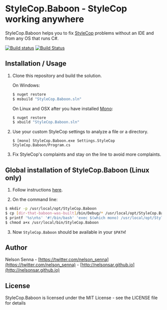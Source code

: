 # StyleCop.Baboon - StyleCop working anywhere

StyleCop.Baboon helps you to fix [StyleCop](https://stylecop.codeplex.com/) problems without an IDE and from any OS that runs C#.

[![Build status](https://ci.appveyor.com/api/projects/status/qs2k50hblbc4b603/branch/master?svg=true)](https://ci.appveyor.com/project/nelsonsar/stylecop-baboon/branch/master) [![Build Status](https://travis-ci.org/nelsonsar/StyleCop.Baboon.svg?branch=master)](https://travis-ci.org/nelsonsar/StyleCop.Baboon)

## <a name="installation"></a>Installation / Usage

1. Clone this repository and build the solution.

    On Windows:

    ```sh
    $ nuget restore
    $ msbuild "StyleCop.Baboon.sln"
    ```

    On Linux and OSX after you have installed [Mono](http://www.mono-project.com/download/):

    ```sh
    $ nuget restore
    $ xbuild "StyleCop.Baboon.sln"
    ```

2. Use your custom StyleCop settings to analyze a file or a directory.

    ```
    $ [mono] StyleCop.Baboon.exe Settings.StyleCop StyleCop.Baboon/Program.cs
    ```

3. Fix StyleCop's complaints and stay on the line to avoid more complaints.

## Global installation of StyleCop.Baboon (Linux only)

1. Follow instructions [here](#installation).

2. On the command line:

```sh
$ mkdir -p /usr/local/opt/StyleCop.Baboon
$ cp [dir-that-baboon-was-built]/bin/Debug/* /usr/local/opt/StyleCop.Baboon/
$ printf '%s\n%s' '#!/bin/bash' 'exec $(which mono) /usr/local/opt/StyleCop.Baboon/StyleCop.Baboon.exe "$@"' > /usr/local/bin/StyleCop.Baboon
$ chmod a+x /usr/local/bin/StyleCop.Baboon
```

3. Now ```StyleCop.Baboon``` should be available in your ```$PATH```!

## Author

Nelson Senna - [https://twitter.com/nelson_senna](https://twitter.com/nelson_senna) - [http://nelsonsar.github.io](http://nelsonsar.github.io)

## License

StyleCop.Baboon is licensed under the MIT License - see the LICENSE file for details

